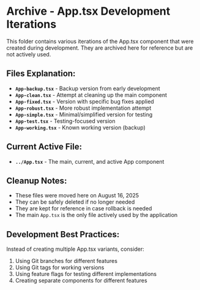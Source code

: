 # Archive - App.tsx Development Iterations

This folder contains various iterations of the App.tsx component that were created during development. They are archived here for reference but are not actively used.

## Files Explanation:

- **`App-backup.tsx`** - Backup version from early development
- **`App-clean.tsx`** - Attempt at cleaning up the main component
- **`App-fixed.tsx`** - Version with specific bug fixes applied
- **`App-robust.tsx`** - More robust implementation attempt
- **`App-simple.tsx`** - Minimal/simplified version for testing
- **`App-test.tsx`** - Testing-focused version
- **`App-working.tsx`** - Known working version (backup)

## Current Active File:

- **`../App.tsx`** - The main, current, and active App component

## Cleanup Notes:

- These files were moved here on August 16, 2025
- They can be safely deleted if no longer needed
- They are kept for reference in case rollback is needed
- The main `App.tsx` is the only file actively used by the application

## Development Best Practices:

Instead of creating multiple App.tsx variants, consider:

1. Using Git branches for different features
2. Using Git tags for working versions
3. Using feature flags for testing different implementations
4. Creating separate components for different features
